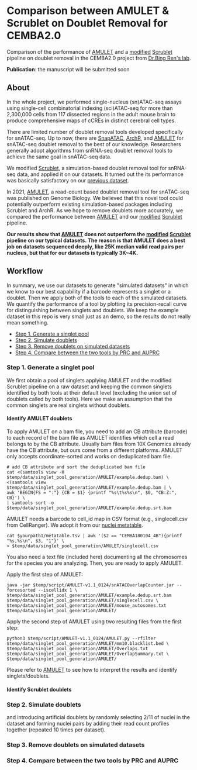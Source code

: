 # Comparison between AMULET & Scrublet on Doublet Removal for CEMBA2.0 
Comparison of the performance of [AMULET](https://github.com/UcarLab/AMULET) and a [modified](https://www.nature.com/articles/s41586-021-03604-1#Sec15) [Scrublet](https://github.com/swolock/scrublet) pipeline on doublet removal in the CEMBA2.0 project from [Dr.Bing Ren's lab](http://renlab.sdsc.edu/renlab_website/bing/).

**Publication**: the manuscript will be submitted soon 
## About
In the whole project, we performed single-nucleus (sn)ATAC-seq assays using single-cell combinatorial indexing (sci)ATAC-seq for more than 2,300,000 cells from 117 dissected regions in the adult mouse brain to produce comprehensive maps of cCREs in distinct cerebral cell types.

There are limited number of doublet removal tools developed specifically for snATAC-seq. Up to now, there are [SnapATAC](https://github.com/r3fang/SnapATAC), [ArchR](https://github.com/GreenleafLab/ArchR), and [AMULET](https://github.com/UcarLab/AMULET) for snATAC-seq doublet removal to the best of our knowledge. Researchers generally adopt algorithms from snRNA-seq doublet removal tools to achieve the same goal in snATAC-seq data.

We modified [Scrublet](https://github.com/swolock/scrublet), a simulation-based doublet removal tool for snRNA-seq data, and applied it on our datasets. It turned out the its performance was basically satisfactory on our [previous dataset](https://www.nature.com/articles/s41586-021-03604-1#Sec15). 

In 2021, [AMULET](https://github.com/UcarLab/AMULET), a read-count based doublet removal tool for snATAC-seq was published on Genome Biology. We believed that this novel tool could potentially outperform existing simulation-based packages including Scrublet and ArchR. As we hope to remove doublets more accurately, we compared the performance between [AMULET](https://github.com/UcarLab/AMULET) and our [modified](https://www.nature.com/articles/s41586-021-03604-1#Sec15) [Scrublet](https://github.com/swolock/scrublet) pipeline.

**Our results show that [AMULET](https://github.com/UcarLab/AMULET) does not outperform the [modified](https://www.nature.com/articles/s41586-021-03604-1#Sec15) [Scrublet](https://github.com/swolock/scrublet) pipeline on our typical datasets. The reason is that AMULET does a best job on datasets sequenced deeply, like 25K median valid read pairs per nucleus, but that for our datasets is typically 3K~4K.**

## Workflow
In summary, we use our datasets to generate "simulated datasets" in which we know to our best capability if a barcode represents a singlet or a doublet. Then we apply both of the tools to each of the simulated datasets. We quantify the performance of a tool by plotting its precision-recall curve for distinguishing between singlets and doublets. We keep the example dataset in this repo is very small just as an demo, so the results do not really mean something.

- [Step 1. Generate a singlet pool](#step-1-generate-a-singlet-pool)
- [Step 2. Simulate doublets](#step-2-simulate-doublets)
- [Step 3. Remove doublets on simulated datasets](#step-3-remove-doublets-on-simulated-datasets)
- [Step 4. Compare between the two tools by PRC and AUPRC](#step-4-compare-between-the-two-tools-by-prc-and-auprc)

### Step 1. Generate a singlet pool

We first obtain a pool of singlets applying AMULET and the modified Scrublet pipeline on a raw dataset and keeping the common singlets identified by both tools at their default level (excluding the union set of doublets called by both tools). Here we make an assumption that the common singlets are real singlets without doublets.

#### Identify AMULET doublets

To apply AMULET on a bam file, you need to add an CB attribute (barcode) to each record of the bam file as AMULET identifies which cell a read belongs to by the CB attribute. Usually bam files from 10X Genomics already have the CB attribute, but ours come from a different platforms. AMULET only accepts coordinate-sorted and works on deduplicated bam file. 
```
# add CB attribute and sort the deduplicated bam file
cat <(samtools view -H $temp/data/singlet_pool_generation/AMULET/example.dedup.bam) \
<(samtools view $temp/data/singlet_pool_generation/AMULET/example.dedup.bam | \
awk 'BEGIN{FS = ":"} {CB = $1} {printf "%s\t%s%s\n", $0, "CB:Z:", CB}') \
| samtools sort -o $temp/data/singlet_pool_generation/AMULET/example.dedup.srt.bam
```

AMULET needs a barcode to cell_id map in CSV format (e.g., singlecell.csv from CellRanger). We adopt it from our [nuclei metatable](http://renlab.sdsc.edu/yangli/downloads/mousebrain/Supplementary_Tables/Supplementary%20Table%202%20-%20Metatable%20of%20nuclei.tsv.zip).
```
cat $yourpath1/metatable.tsv | awk '($2 == "CEMBA180104_4B"){printf "%s,%s\n", $3, "1"}' \
> $temp/data/singlet_pool_generation/AMULET/singlecell.csv
```

You also need a text file (included here) documenting all the chromosomes for the species you are analyzing. Then, you are ready to apply AMULET.

Apply the first step of AMULET:
```
java -jar $temp/script/AMULET-v1.1_0124/snATACOverlapCounter.jar --forcesorted --iscellidx 1 \
$temp/data/singlet_pool_generation/AMULET/example.dedup.srt.bam $temp/data/singlet_pool_generation/AMULET/singlecell.csv \
$temp/data/singlet_pool_generation/AMULET/mouse_autosomes.txt $temp/data/singlet_pool_generation/AMULET/ 
```
Apply the second step of AMULET using two resulting files from the first step:
```
python3 $temp/script/AMULET-v1.1_0124/AMULET.py --rfilter $temp/data/singlet_pool_generation/AMULET/mm10.blacklist.bed \
$temp/data/singlet_pool_generation/AMULET/Overlaps.txt $temp/data/singlet_pool_generation/AMULET/OverlapSummary.txt \ $temp/data/singlet_pool_generation/AMULET/
```
Please refer to [AMULET](https://github.com/UcarLab/AMULET) to see how to interpret the results and identify singlets/doublets.

#### Identify Scrublet doublets

### Step 2. Simulate doublets

and introducing artificial doublets by randomly selecting 2/11 of nuclei in the dataset and forming nuclei pairs by adding their read count profiles together (repeated 10 times per dataset). 

### Step 3. Remove doublets on simulated datasets



### Step 4. Compare between the two tools by PRC and AUPRC
